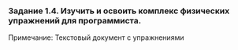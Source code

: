 ### Задание 1.4. Изучить и освоить комплекс физических упражнений для программиста.

Примечание: Текстовый документ с упражнениями
